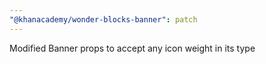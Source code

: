 ```yaml
---
"@khanacademy/wonder-blocks-banner": patch
---
```


Modified Banner props to accept any icon weight in its type
